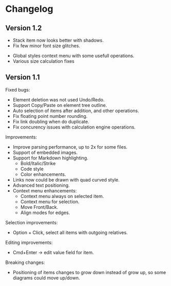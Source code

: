 #  Changelog

## Version 1.2

* Stack item now looks better with shadows.
* Fix few minor font size glitches.
+ Global styles context menu with some usefull operations.
+ Various size calculation fixes

## Version 1.1

Fixed bugs:
* Element deletion was not used Undo/Redo.
* Support Copy/Paste on element tree outline.
* Auto selection of items after addition, and other operations.
* Fix floating point number rounding.
* Fix link doubling when do duplicate.
* Fix concurency issues with calculation engine operations.

Improvements:
* Improve parsing performance, up to 2x for some files.
* Support of embedded images.
* Support for Markdown highlighting.
    * Bold/Italic/Strike
    * Code style
    * Color enhancements.
* Links now could be drawn with quad curved style.
* Advanced text positioning.
* Context menu enhancements:
    * Context menu always on selected item.
    * Context menu for selection.
    * Move Front/Back.
    * Align modes for edges.

Selection improvements:
* Option + Click, select all items with outgoing relatives.

Editing improvements:
* Cmd+Enter -> edit value field for item.

Breaking changes:
* Positioning of items changes to grow down instead of grow up, so some diagrams could move up/down.

